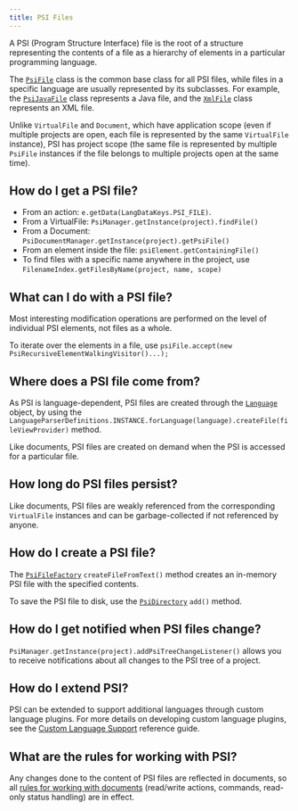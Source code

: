 ```yaml
---
title: PSI Files
---
```

<!-- Copyright 2000-2020 JetBrains s.r.o. and other contributors. Use of this source code is governed by the Apache 2.0 license that can be found in the LICENSE file. -->

A PSI (Program Structure Interface) file is the root of a structure representing the contents of a file as a hierarchy of elements in a particular programming language.

The [`PsiFile`](upsource:///platform/core-api/src/com/intellij/psi/PsiFile.java) class is the common base class for all PSI files, while files in a specific language are usually represented by its subclasses.  For example, the [`PsiJavaFile`](upsource:///java/java-psi-api/src/com/intellij/psi/PsiJavaFile.java) class represents a Java file, and the [`XmlFile`](upsource:///xml/xml-psi-api/src/com/intellij/psi/xml/XmlFile.java) class represents an XML file.

Unlike `VirtualFile` and `Document`, which have application scope (even if multiple projects are open, each file is represented by the same `VirtualFile` instance), PSI has project scope (the same file is represented by multiple `PsiFile` instances if the file belongs to multiple projects open at the same time).

## How do I get a PSI file?

* From an action: `e.getData(LangDataKeys.PSI_FILE)`.
* From a VirtualFile: `PsiManager.getInstance(project).findFile()`
* From a Document: `PsiDocumentManager.getInstance(project).getPsiFile()`
* From an element inside the file: `psiElement.getContainingFile()`
* To find files with a specific name anywhere in the project, use `FilenameIndex.getFilesByName(project, name, scope)`

## What can I do with a PSI file?

Most interesting modification operations are performed on the level of individual PSI elements, not files as a whole.

To iterate over the elements in a file, use `psiFile.accept(new PsiRecursiveElementWalkingVisitor()...);`

## Where does a PSI file come from?

As PSI is language-dependent, PSI files are created through the [`Language`](upsource:///platform/core-api/src/com/intellij/lang/Language.java) object, by using the `LanguageParserDefinitions.INSTANCE.forLanguage(language).createFile(fileViewProvider)` method.

Like documents, PSI files are created on demand when the PSI is accessed for a particular file.

## How long do PSI files persist?

Like documents, PSI files are weakly referenced from the corresponding `VirtualFile` instances and can be garbage-collected if not referenced by anyone.

## How do I create a PSI file?

The [`PsiFileFactory`](upsource:///platform/core-api/src/com/intellij/psi/PsiFileFactory.java) `createFileFromText()` method creates an in-memory PSI file with the specified contents.

To save the PSI file to disk, use the [`PsiDirectory`](upsource:///platform/core-api/src/com/intellij/psi/PsiDirectory.java) `add()` method.

## How do I get notified when PSI files change?

`PsiManager.getInstance(project).addPsiTreeChangeListener()` allows you to receive notifications about all changes to the PSI tree of a project.

## How do I extend PSI?

PSI can be extended to support additional languages through custom language plugins. For more details on developing custom language plugins, see the [Custom Language Support](/reference_guide/custom_language_support.md) reference guide.

## What are the rules for working with PSI?

Any changes done to the content of PSI files are reflected in documents, so all [rules for working with documents](documents.md#what-are-the-rules-of-working-with-documents) (read/write actions, commands, read-only status handling) are in effect.
